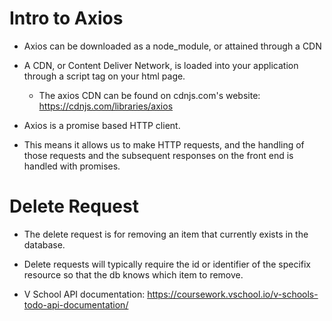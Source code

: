 # Intro to Axios
   - Axios can be downloaded as a node_module, or attained through a CDN
   - A CDN, or Content Deliver Network, is loaded into your application through a script tag
      on your html page.
      - The axios CDN can be found on cdnjs.com's website: https://cdnjs.com/libraries/axios

   - Axios is a promise based HTTP client.
   - This means it allows us to make HTTP requests, and the handling of those requests and the subsequent
      responses on the front end is handled with promises.

# Delete Request
   - The delete request is for removing an item that currently exists in the database.

   - Delete requests will typically require the id or identifier of the specifix resource so that
      the db knows which item to remove.

   - V School API documentation: https://coursework.vschool.io/v-schools-todo-api-documentation/
